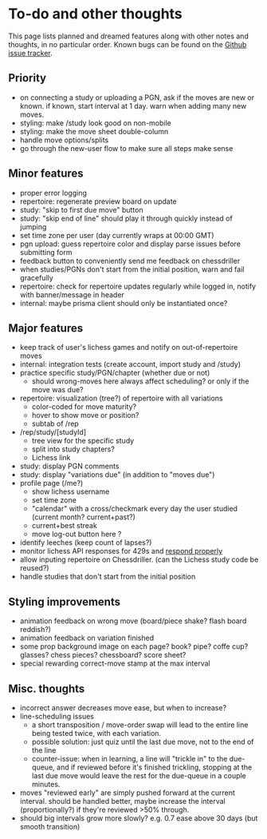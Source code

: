 # To-do and other thoughts

This page lists planned and dreamed features along with other notes and thoughts, in no particular order.
Known bugs can be found on the [Github issue tracker](https://github.com/gtim/chessdriller/issues).

## Priority

* on connecting a study or uploading a PGN, ask if the moves are new or known. if known, start interval at 1 day. warn when adding many new moves.
* styling: make /study look good on non-mobile
* styling: make the move sheet double-column
* handle move options/splits
* go through the new-user flow to make sure all steps make sense

## Minor features

* proper error logging
* repertoire: regenerate preview board on update
* study: "skip to first due move" button
* study: "skip end of line" should play it through quickly instead of jumping
* set time zone per user (day currently wraps at 00:00 GMT)
* pgn upload: guess repertoire color and display parse issues before submitting form
* feedback button to conveniently send me feedback on chessdriller
* when studies/PGNs don't start from the initial position, warn and fail gracefully
* repertoire: check for repertoire updates regularly while logged in, notify with banner/message in header
* internal: maybe prisma client should only be instantiated once?


## Major features

* keep track of user's lichess games and notify on out-of-repertoire moves
* internal: integration tests (create account, import study and /study)
* practice specific study/PGN/chapter (whether due or not)
    - should wrong-moves here always affect scheduling? or only if the move was due?
* repertoire: visualization (tree?) of repertoire with all variations
    - color-coded for move maturity?
    - hover to show move or position?
    - subtab of /rep
* /rep/study/[studyId] 
    - tree view for the specific study
    - split into study chapters?
    - Lichess link 
* study: display PGN comments
* study: display "variations due" (in addition to "moves due")
* profile page (/me?)
    - show lichess username
    - set time zone
    - "calendar" with a cross/checkmark every day the user studied (current month? current+past?)
    - current+best streak
    - move log-out button here ?
* identify leeches (keep count of lapses?)
* monitor lichess API responses for 429s and [respond properly ](https://lichess.org/page/api-tips)
* allow inputing repertoire on Chessdriller. (can the Lichess study code be reused?)
* handle studies that don't start from the initial position


## Styling improvements

* animation feedback on wrong move (board/piece shake? flash board reddish?)
* animation feedback on variation finished
* some prop background image on each page? book? pipe? coffe cup? glasses? chess pieces? chessboard? score sheet?
* special rewarding correct-move stamp at the max interval


## Misc. thoughts

* incorrect answer decreases move ease, but when to increase?
* line-scheduling issues
    - a short transposition / move-order swap will lead to the entire line being tested twice, with each variation.
    - possible solution: just quiz until the last due move, not to the end of the line 
    - counter-issue: when in learning, a line will "trickle in" to the due-queue, and if reviewed before it's finished trickling, stopping at the last due move would leave the rest for the due-queue in a couple minutes.
* moves "reviewed early" are simply pushed forward at the current interval. should be handled better, maybe increase the interval (proportionally?) if they're reviewed >50% through.
* should big intervals grow more slowly? e.g. 0.7 ease above 30 days (but smooth transition)
